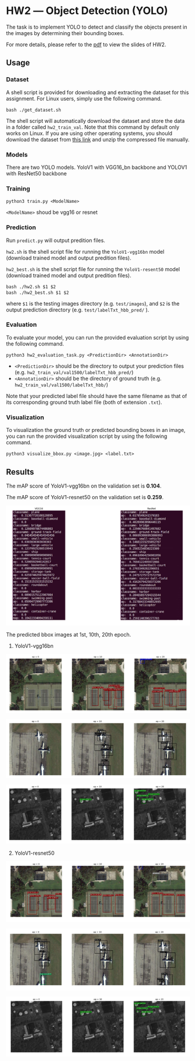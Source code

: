 



# HW2 ― Object Detection (YOLO)
The task is to implement YOLO to detect and classify the objects present in the images by determining their bounding boxes.

For more details, please refer to the [pdf](https://github.com/kkeen699/DLCV-spring2019/blob/master/hw2/DLCV_hw2.pdf) to view the slides of HW2.

## Usage
### Dataset
A shell script is provided for downloading and extracting the dataset for this assignment. For Linux users, simply use the following command.

    bash ./get_dataset.sh
The shell script will automatically download the dataset and store the data in a folder called `hw2_train_val`. Note that this command by default only works on Linux. If you are using other operating systems, you should download the dataset from [this link](https://docs.google.com/uc?export=download&id=1dWX3wxwH4F9WRRk2GZJLHNRW5mv4HnPk) and unzip the compressed file manually.

### Models
There are two YOLO models. YoloV1 with VGG16_bn backbone and YOLOV1 with ResNet50 backbone

### Training
    python3 train.py <ModelName>
`<ModelName>` shoud be vgg16 or resnet
### Prediction
Run `predict.py` will output predition files.

`hw2.sh` is the shell script file for running the `YoloV1-vgg16bn` model (download trained model and output predition files).

`hw2_best.sh` is the shell script file for running the `YoloV1-resent50` model (download trained model and output predition files).

    bash ./hw2.sh $1 $2
    bash ./hw2_best.sh $1 $2
where `$1` is the testing images directory (e.g. `test/images`), and `$2` is the output prediction directory (e.g. `test/labelTxt_hbb_pred/` ).

### Evaluation
To evaluate your model, you can run the provided evaluation script by using the following command.

    python3 hw2_evaluation_task.py <PredictionDir> <AnnotationDir>

 - `<PredictionDir>` should be the directory to output your prediction files (e.g. `hw2_train_val/val1500/labelTxt_hbb_pred/`)
 - `<AnnotationDir>` should be the directory of ground truth (e.g. `hw2_train_val/val1500/labelTxt_hbb/`)

Note that your predicted label file should have the same filename as that of its corresponding ground truth label file (both of extension ``.txt``).

### Visualization
To visualization the ground truth or predicted bounding boxes in an image, you can run the provided visualization script by using the following command.

    python3 visualize_bbox.py <image.jpg> <label.txt>

## Results

The mAP score of YoloV1-vgg16bn on the validation set is **0.104**.

The mAP score of YoloV1-resnet50 on the validation set is **0.259**.

<p align="center"> 
<img src="./image/map.png" alt="drawing" width=""/>
</p>

The predicted bbox images at 1st, 10th, 20th epoch.

1. YoloV1-vgg16bn
<p align="center"> 
<img src="./image/vgg16_0076.png" alt="drawing" width=""/>
</p>
<p align="center"> 
<img src="./image/vgg16_0086.png" alt="drawing" width=""/>
</p>
<p align="center"> 
<img src="./image/vgg16_0907.png" alt="drawing" width=""/>
</p>

2. YoloV1-resnet50
<p align="center"> 
<img src="./image/resnet_0076.png" alt="drawing" width=""/>
</p>
<p align="center"> 
<img src="./image/resnet_0086.png" alt="drawing" width=""/>
</p>
<p align="center"> 
<img src="./image/resnet_0907.png" alt="drawing" width=""/>
</p>